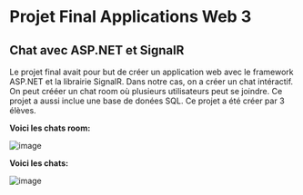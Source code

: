 # Projet Final Applications Web 3
## Chat avec ASP.NET et SignalR

Le projet final avait pour but de créer un application web avec le framework ASP.NET et la librairie SignalR. Dans notre cas, on a créer un chat intéractif. On peut crééer un chat room où plusieurs utilisateurs peut se joindre. Ce projet a aussi inclue une base de donées SQL. Ce projet a été créer par 3 élèves.

**Voici les chats room:**

![image](https://user-images.githubusercontent.com/59217113/151914604-ab038a5c-dbb0-4ac8-abdb-14818e63ccdc.png)

**Voici les chats:**

![image](https://user-images.githubusercontent.com/59217113/151914616-cd90e562-7943-402f-9fa5-57ececaa5c42.png)
